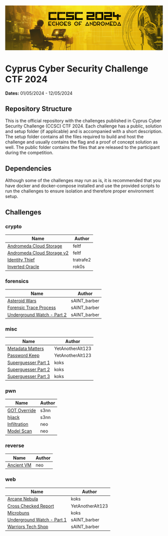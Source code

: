 ![CCSC CTF 2024](_assets/ccsc_2024_banner.png)
# Cyprus Cyber Security Challenge CTF 2024

**Dates:** 01/05/2024 - 12/05/2024

## Repository Structure

This is the official repository with the challenges published in Cyprus Cyber Security Challenge (CCSC) CTF 2024. Each challenge has a public, solution and setup folder (if applicable) and is accompanied with a short description. The setup folder contains all the files required to build and host the challenge and usually contains the flag and a proof of concept solution as well. The public folder contains the files that are released to the participant during the competition.

## Dependencies

Although some of the challenges may run as is, it is recommended that you have docker and docker-compose installed and use the provided scripts to run the challenges to ensure isolation and therefore proper environment setup.

## Challenges


### crypto

| Name | Author |
| ---- | ------ |
| [Andromeda Cloud Storage](./crypto/andromeda-cloud-storage) | feltf |
| [Andromeda Cloud Storage v2](./crypto/andromeda-cloud-storage-v2) | feltf |
| [Identity Thief](./crypto/identity-thief) | tratrafe2 |
| [Inverted Oracle](./crypto/inverted-oracle) | rok0s |



### forensics

| Name | Author |
| ---- | ------ |
| [Asteroid Wars](./forensics/asteroid_wars) | sAINT_barber |
| [Forensic Trace Process](./forensics/forensic_trace_process) | sAINT_barber |
| [Underground Watch - Part 2](./forensics/underground_watch_part_2) | sAINT_barber |



### misc

| Name | Author |
| ---- | ------ |
| [Metadata Matters](./misc/metadata-matters) | YetAnotherAlt123 |
| [Password Keep](./misc/password-keep) | YetAnotherAlt123 |
| [Superguesser Part 1](./misc/superguesser) | koks |
| [Superguesser Part 2](./misc/superguesser_2) | koks |
| [Superguesser Part 3](./misc/superguesser_3) | koks |



### pwn

| Name | Author |
| ---- | ------ |
| [GOT Override](./pwn/GOT-Override) | s3nn |
| [hijack](./pwn/hijack) | s3nn |
| [Infiltration](./pwn/infiltration) | neo |
| [Model Scan](./pwn/model-scan) | neo |



### reverse

| Name | Author |
| ---- | ------ |
| [Ancient VM](./reverse/ancient-vm) | neo |



### web

| Name | Author |
| ---- | ------ |
| [Arcane Nebula](./web/arcane-nebula) | koks |
| [Cross Checked Report](./web/cross-checked-report) | YetAnotherAlt123 |
| [Microbuns](./web/microbuns) | koks |
| [Underground Watch - Part 1](./web/underground_watch_part_1) | sAINT_barber |
| [Warriors Tech Shop](./web/warriors_tech_shop) | sAINT_barber |


